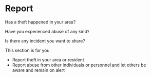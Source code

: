 # Report

Has a theft happened in your area? 

Have you experienced abuse of any kind? 

Is there any incident you want to share?

This section is for you

- Report theft in your area or resident
- Report abuse from other individuals or personnel and let others be aware and remain on alert